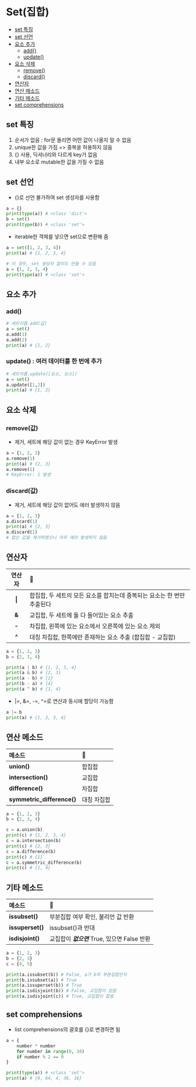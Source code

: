 # Set(집합)

- [set 특징](#set-특징)
- [set 선언](#set-선언)
- [요소 추가](#요소-추가)
  - [add()](#add)
  - [update()](#update--여러-데이터를-한-번에-추가)
- [요소 삭제](#요소-삭제)
  - [remove()](#remove값)
  - [discard()](#discard값)
- [연산자](#연산자)
- [연산 메소드](#연산-메소드)
- [기타 메소드](#기타-메소드)
- [set comprehensions](#set-comprehensions)

## set 특징

1. 순서가 없음 : for문 돌리면 어떤 값이 나올지 알 수 없음
2. unique한 값을 가짐 => 중복을 허용하지 않음
3. {} 사용, 딕셔너리와 다르게 key가 없음
4. 내부 요소로 mutable한 값을 가질 수 없음

## set 선언

- {}로 선언 불가하여 set 생성자를 사용함

```python
a = {}
print(type(a)) # <class 'dict'>
b = set()
print(type(b)) # <class 'set'>
```

- iterable한 객체를 넣으면 set으로 변환해 줌

```python
a = set([1, 2, 3, 4])
print(a) # {1, 2, 3, 4}

# 이 경우, set 생성자 없이도 만들 수 있음
a = {1, 2, 3, 4}
print(type(a)) # <class 'set'>
```

## 요소 추가

### add()

```python
# 세트이름.add(값)
a = set()
a.add(1)
a.add(2)
print(a) # {1, 2}
```

### update() : 여러 데이터를 한 번에 추가

```python
# 세트이름.update([요소, 요소])
a = set()
a.update([1,2])
print(a) # {1, 2}
```

## 요소 삭제

### remove(값)

- 제거, 세트에 해당 값이 없는 경우 KeyError 발생

```python
a = {1, 2, 3}
a.remove(1)
print(a) # {2, 3}
a.remove(1)
# KeyError: 1 발생
```

### discard(값)

- 제거, 세트에 해당 값이 없어도 에러 발생하지 않음

```python
a = {1, 2, 3}
a.discard(1)
print(a) # {2, 3}
a.discard(1)
# 없는 값을 제거하였으나 아무 에러 발생하지 않음
```

## 연산자

| 연산자 | 📝                                                                      |
| :----: | :---------------------------------------------------------------------- |
| **\|** | 합집합, 두 세트의 모든 요소를 합치는데 중복되는 요소는 한 번만 추출된다 |
| **&**  | 교집합, 두 세트에 둘 다 들어있는 요소 추출                              |
| **-**  | 차집합, 왼쪽에 있는 요소에서 오른쪽에 있는 요소 제외                    |
| **^**  | 대칭 차집합, 한쪽에만 존재하는 요소 추출 (합집합 - 교집합)              |

```python
a = {1, 2, 3}
b = {2, 3, 4}

print(a | b) # {1, 2, 3, 4}
print(a & b) # {2, 3}
print(a - b) # {1}
print(b - a) # {4}
print(a ^ b) # {1, 4}
```

- |=, &=, -=, ^=로 연산과 동시에 할당이 가능함

```python
a |= b
print(a) # {1, 2, 3, 4}
```

## 연산 메소드

| 메소드                     | 📝          |
| :------------------------- | :---------- |
| **union()**                | 합집합      |
| **intersection()**         | 교집합      |
| **difference()**           | 차집합      |
| **symmetric_difference()** | 대칭 차집합 |

```python
a = {1, 2, 3}
b = {2, 3, 4}

c = a.union(b)
print(c) # {1, 2, 3, 4}
c = a.intersection(b)
print(c) # {2, 3}
c = a.difference(b)
print(c) # {1}
c = a.symmetric_difference(b)
print(c) # {1, 4}
```

## 기타 메소드

| 메소드           | 📝                                            |
| :--------------- | :-------------------------------------------- |
| **issubset()**   | 부분집합 여부 확인, 불리언 값 반환            |
| **issuperset()** | issubset()과 반대                             |
| **isdisjoint()** | 교집합이 **_없으면_** True, 있으면 False 반환 |

```python
a = {1, 2, 3}
b = {2, 3}
c = {4, 5}

print(a.issubset(b)) # False, a가 b의 부분집합인지
print(b.issubset(a)) # True
print(a.issuperset(b)) # True
print(a.isdisjoint(b)) # False, 교집합이 있음
print(a.isdisjoint(c)) # True, 교집합이 없음
```

## set comprehensions

- list comprehensions의 괄호를 {}로 변경하면 됨

```python
a = {
    number * number
    for number in range(0, 10)
    if number % 2 == 0
}

print(type(a)) # <class 'set'>
print(a) # {0, 64, 4, 36, 16}
```
